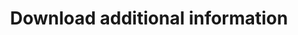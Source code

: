 ---
title: "Download additional information"
description : "this is a meta description"
draft: false
---